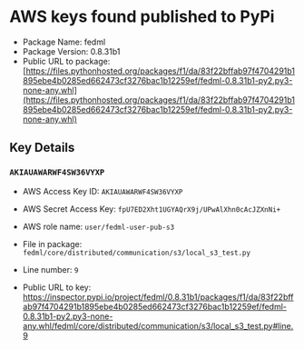 # AWS keys found published to PyPi

* Package Name: fedml
* Package Version: 0.8.31b1
* Public URL to package: [https://files.pythonhosted.org/packages/f1/da/83f22bffab97f4704291b1895ebe4b0285ed662473cf3276bac1b12259ef/fedml-0.8.31b1-py2.py3-none-any.whl](https://files.pythonhosted.org/packages/f1/da/83f22bffab97f4704291b1895ebe4b0285ed662473cf3276bac1b12259ef/fedml-0.8.31b1-py2.py3-none-any.whl)

## Key Details

### `AKIAUAWARWF4SW36VYXP`

* AWS Access Key ID: `AKIAUAWARWF4SW36VYXP`
* AWS Secret Access Key: `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` 
* AWS role name: `user/fedml-user-pub-s3`
* File in package: `fedml/core/distributed/communication/s3/local_s3_test.py`
* Line number: `9`

* Public URL to key: https://inspector.pypi.io/project/fedml/0.8.31b1/packages/f1/da/83f22bffab97f4704291b1895ebe4b0285ed662473cf3276bac1b12259ef/fedml-0.8.31b1-py2.py3-none-any.whl/fedml/core/distributed/communication/s3/local_s3_test.py#line.9



